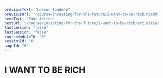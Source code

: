 ```yaml
---
previousText: "Lesson Roadmap"
previousUrl: "/course/investing-for-the-future/i-want-to-be-rich/roadmap"
nextText: "Take Action"
nextUrl: "/course/investing-for-the-future/i-want-to-be-rich/activities"
lastLession: "false"
lastSession: "false"
courseModuleId: "6"
sessionId: "6"
pageId: "6"
---
```



# I WANT TO BE RICH
<sparkle-video-player src="./animation/m4l1.mp4" />
